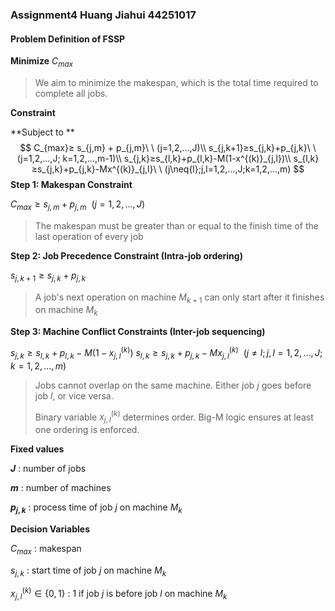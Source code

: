 ### Assignment4 Huang Jiahui 44251017

#### Problem Definition of FSSP

**Minimize**  $C_{max}$  

> We aim to minimize the makespan, which is the total time required to complete all jobs.

**Constraint**

**Subject to ** 
$$
C_{max}≥ s_{j,m} + p_{j,m}\ \ (j=1,2,...,J)\\
s_{j,k+1}≥s_{j,k}+p_{j,k}\ \ (j=1,2,...,J; k=1,2,...,m-1)\\
s_{j,k}≥s_{l,k}+p_{l,k}-M(1-x^{(k)}_{j,l})\\
s_{l,k}≥s_{j,k}+p_{j,k}-Mx^{(k)}_{j,l}\ \ (j\neq{l};j,l=1,2,...,J;k=1,2,...,m)
$$
**Step 1: Makespan Constraint**

$C_{max}≥ s_{j,m} + p_{j,m}\ \ (j=1,2,...,J)$

> The makespan must be greater than or equal to the finish time of the last operation of every job

**Step 2: Job Precedence Constraint (Intra-job ordering)**

$s_{j,k+1}≥s_{j,k}+p_{j,k}$

> A job's next operation on machine $M_{k+1}$ can only start after it finishes on machine $M_k$

**Step 3: Machine Conflict Constraints (Inter-job sequencing)**

$s_{j,k}≥s_{l,k}+p_{l,k}-M(1-x^{(k)}_{j,l})$
$s_{l,k}≥s_{j,k}+p_{j,k}-Mx^{(k)}_{j,l}\ \ (j\neq{l};j,l=1,2,...,J;k=1,2,...,m)$

> Jobs cannot overlap on the same machine. Either job $j$ goes before job $l$, or vice versa.
>
> Binary variable $x_{j,l}^{(k)}$ determines order. Big-M logic ensures at least one ordering is enforced.



**Fixed values**

**$J$** : number of jobs

**$m$** : number of machines

**$p_{j,k}$** : process time of job $j$ on machine $M_k$

**Decision Variables**

$C_{max}$ : makespan

$s_{j,k}$ : start time of job $j$ on machine $M_k$

$x^{(k)}_{j,l} \in \{0,1\}$ : 1 if job $j$ is before job $l$ on machine $M_k$



